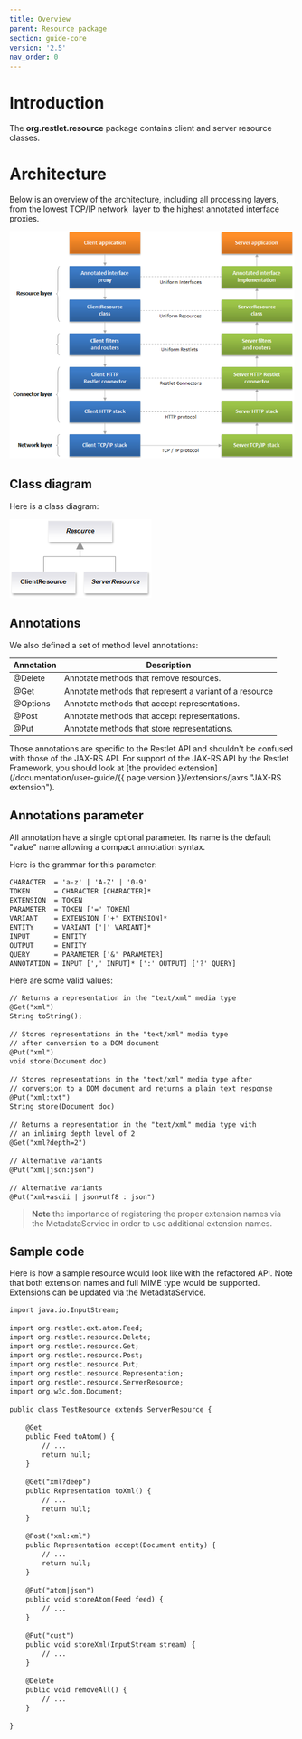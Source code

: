 ```yaml
---
title: Overview
parent: Resource package
section: guide-core
version: '2.5'
nav_order: 0
---
```

# Introduction

The **org.restlet.resource** package contains client and server resource classes.

# Architecture

Below is an overview of the architecture, including all processing layers, from the lowest TCP/IP network  layer to the highest annotated interface proxies.

![](images/abstraction-layers.png)

## Class diagram

Here is a class diagram:

![](images/hierarchy.png)

## Annotations

We also defined a set of method level annotations:

Annotation | Description
---------- | -----------
@Delete    | Annotate methods that remove resources.
@Get       | Annotate methods that represent a variant of a resource
@Options   | Annotate methods that accept representations.
@Post      | Annotate methods that accept representations.
@Put       | Annotate methods that store representations.

Those annotations are specific to the Restlet API and shouldn't be
confused with those of the JAX-RS API. For support of the JAX-RS API by
the Restlet Framework, you should look at [the provided
extension](/documentation/user-guide/{{ page.version }}/extensions/jaxrs "JAX-RS extension").

## Annotations parameter

All annotation have a single optional parameter. Its name is the default
"value" name allowing a compact annotation syntax.

Here is the grammar for this parameter:

<pre class="language-bash"><code class="language-bash">CHARACTER  = 'a-z' | 'A-Z' | '0-9'
TOKEN      = CHARACTER [CHARACTER]*
EXTENSION  = TOKEN
PARAMETER  = TOKEN ['=' TOKEN]
VARIANT    = EXTENSION ['+' EXTENSION]*
ENTITY     = VARIANT ['|' VARIANT]*
INPUT      = ENTITY
OUTPUT     = ENTITY
QUERY      = PARAMETER ['&' PARAMETER]
ANNOTATION = INPUT [',' INPUT]* [':' OUTPUT] ['?' QUERY]
</code></pre>

Here are some valid values:

<pre class="language-java"><code class="language-java">// Returns a representation in the "text/xml" media type
@Get("xml")
String toString();

// Stores representations in the "text/xml" media type
// after conversion to a DOM document
@Put("xml")
void store(Document doc)

// Stores representations in the "text/xml" media type after
// conversion to a DOM document and returns a plain text response
@Put("xml:txt")
String store(Document doc)

// Returns a representation in the "text/xml" media type with
// an inlining depth level of 2
@Get("xml?depth=2")

// Alternative variants
@Put("xml|json:json")

// Alternative variants
@Put("xml+ascii | json+utf8 : json")
</code></pre>

>**Note** the importance of registering the proper extension names via the
MetadataService in order to use additional extension names.

## Sample code

Here is how a sample resource would look like with the refactored API.
Note that both extension names and full MIME type would be supported.
Extensions can be updated via the MetadataService.

<pre class="language-java"><code class="language-java">import java.io.InputStream;

import org.restlet.ext.atom.Feed;
import org.restlet.resource.Delete;
import org.restlet.resource.Get;
import org.restlet.resource.Post;
import org.restlet.resource.Put;
import org.restlet.resource.Representation;
import org.restlet.resource.ServerResource;
import org.w3c.dom.Document;

public class TestResource extends ServerResource {

    @Get
    public Feed toAtom() {
        // ...
        return null;
    }

    @Get("xml?deep")
    public Representation toXml() {
        // ...
        return null;
    }

    @Post("xml:xml")
    public Representation accept(Document entity) {
        // ...
        return null;
    }

    @Put("atom|json")
    public void storeAtom(Feed feed) {
        // ...
    }

    @Put("cust")
    public void storeXml(InputStream stream) {
        // ...
    }

    @Delete
    public void removeAll() {
        // ...
    }

}
</code></pre>
